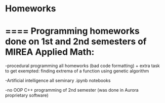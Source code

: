 # Homeworks

====
Programming homeworks done on 1st and 2nd semesters of MIREA Applied Math:
====

-procedural programming
all homeworks (bad code formatting) + extra task to get exempted: finding extrema of a function using genetic algorithm

-Artificial intelligence
all seminary .ipynb notebooks

-no OOP C++ programming of 2nd semester (was done in Aurora proprietary software)

